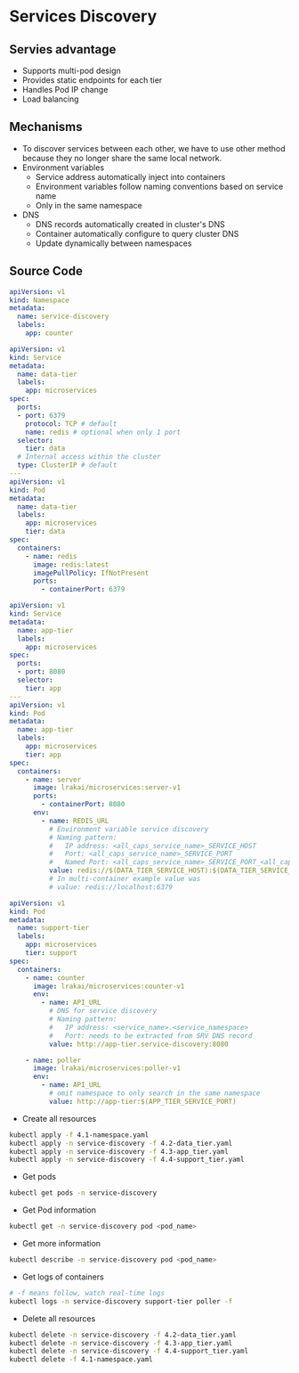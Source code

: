 # Services Discovery

## Servies advantage
- Supports multi-pod design
- Provides static endpoints for each tier
- Handles Pod IP change
- Load balancing

## Mechanisms
- To discover services between each other, we have to use other method because they no longer share the same local network.
- Environment variables
    - Service address automatically inject into containers
    - Environment variables follow naming conventions based on service name
    - Only in the same namespace
- DNS
    - DNS records automatically created in cluster's DNS
    - Container automatically configure to query cluster DNS
    - Update dynamically between namespaces

## Source Code
```yaml title="4.1-namespace-yaml"
apiVersion: v1
kind: Namespace
metadata:
  name: service-discovery
  labels:
    app: counter
```
```yaml title="4.2-data_tier.yaml"
apiVersion: v1
kind: Service
metadata:
  name: data-tier
  labels:
    app: microservices
spec:
  ports:
  - port: 6379
    protocol: TCP # default
    name: redis # optional when only 1 port
  selector:
    tier: data
  # Internal access within the cluster
  type: ClusterIP # default
---
apiVersion: v1
kind: Pod
metadata:
  name: data-tier
  labels:
    app: microservices
    tier: data
spec:
  containers:
    - name: redis
      image: redis:latest
      imagePullPolicy: IfNotPresent
      ports:
        - containerPort: 6379
```
```yaml title="4.3-app_tier.yaml"
apiVersion: v1
kind: Service
metadata:
  name: app-tier
  labels:
    app: microservices
spec:
  ports:
  - port: 8080
  selector:
    tier: app
---
apiVersion: v1
kind: Pod
metadata:
  name: app-tier
  labels:
    app: microservices
    tier: app
spec:
  containers:
    - name: server
      image: lrakai/microservices:server-v1
      ports:
        - containerPort: 8080
      env:
        - name: REDIS_URL
          # Environment variable service discovery
          # Naming pattern:
          #   IP address: <all_caps_service_name>_SERVICE_HOST
          #   Port: <all_caps_service_name>_SERVICE_PORT
          #   Named Port: <all_caps_service_name>_SERVICE_PORT_<all_caps_port_name>
          value: redis://$(DATA_TIER_SERVICE_HOST):$(DATA_TIER_SERVICE_PORT_REDIS)
          # In multi-container example value was
          # value: redis://localhost:6379
```
```yaml title="4.4-support_tier.yaml"
apiVersion: v1
kind: Pod
metadata:
  name: support-tier
  labels:
    app: microservices
    tier: support
spec:
  containers:
    - name: counter
      image: lrakai/microservices:counter-v1
      env:
        - name: API_URL
          # DNS for service discovery
          # Naming pattern:
          #   IP address: <service_name>.<service_namespace>
          #   Port: needs to be extracted from SRV DNS record
          value: http://app-tier.service-discovery:8080

    - name: poller
      image: lrakai/microservices:poller-v1
      env:
        - name: API_URL
          # omit namespace to only search in the same namespace
          value: http://app-tier:$(APP_TIER_SERVICE_PORT)
```
- Create all resources
```bash
kubectl apply -f 4.1-namespace.yaml
kubectl apply -n service-discovery -f 4.2-data_tier.yaml
kubectl apply -n service-discovery -f 4.3-app_tier.yaml
kubectl apply -n service-discovery -f 4.4-support_tier.yaml
```
- Get pods
```bash
kubectl get pods -n service-discovery
```
- Get Pod information
```bash
kubectl get -n service-discovery pod <pod_name>
```
- Get more information
```bash
kubectl describe -n service-discovery pod <pod_name>
```
- Get logs of containers
```bash
# -f means follow, watch real-time logs
kubectl logs -n service-discovery support-tier poller -f
```
- Delete all resources
```bash
kubectl delete -n service-discovery -f 4.2-data_tier.yaml
kubectl delete -n service-discovery -f 4.3-app_tier.yaml
kubectl delete -n service-discovery -f 4.4-support_tier.yaml
kubectl delete -f 4.1-namespace.yaml
```

